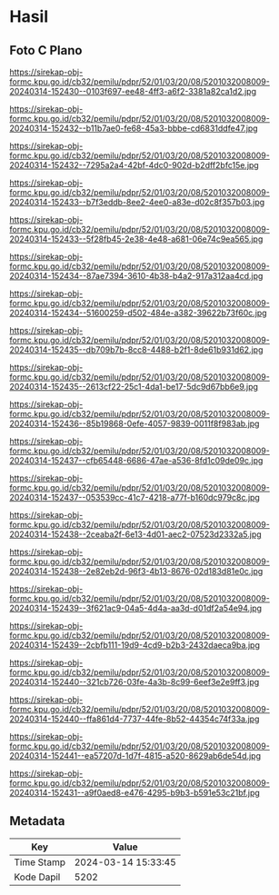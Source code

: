 # Hasil

## Foto C Plano

https://sirekap-obj-formc.kpu.go.id/cb32/pemilu/pdpr/52/01/03/20/08/5201032008009-20240314-152430--0103f697-ee48-4ff3-a6f2-3381a82ca1d2.jpg

https://sirekap-obj-formc.kpu.go.id/cb32/pemilu/pdpr/52/01/03/20/08/5201032008009-20240314-152432--b11b7ae0-fe68-45a3-bbbe-cd6831ddfe47.jpg

https://sirekap-obj-formc.kpu.go.id/cb32/pemilu/pdpr/52/01/03/20/08/5201032008009-20240314-152432--7295a2a4-42bf-4dc0-902d-b2dff2bfc15e.jpg

https://sirekap-obj-formc.kpu.go.id/cb32/pemilu/pdpr/52/01/03/20/08/5201032008009-20240314-152433--b7f3eddb-8ee2-4ee0-a83e-d02c8f357b03.jpg

https://sirekap-obj-formc.kpu.go.id/cb32/pemilu/pdpr/52/01/03/20/08/5201032008009-20240314-152433--5f28fb45-2e38-4e48-a681-06e74c9ea565.jpg

https://sirekap-obj-formc.kpu.go.id/cb32/pemilu/pdpr/52/01/03/20/08/5201032008009-20240314-152434--87ae7394-3610-4b38-b4a2-917a312aa4cd.jpg

https://sirekap-obj-formc.kpu.go.id/cb32/pemilu/pdpr/52/01/03/20/08/5201032008009-20240314-152434--51600259-d502-484e-a382-39622b73f60c.jpg

https://sirekap-obj-formc.kpu.go.id/cb32/pemilu/pdpr/52/01/03/20/08/5201032008009-20240314-152435--db709b7b-8cc8-4488-b2f1-8de61b931d62.jpg

https://sirekap-obj-formc.kpu.go.id/cb32/pemilu/pdpr/52/01/03/20/08/5201032008009-20240314-152435--2613cf22-25c1-4da1-be17-5dc9d67bb6e9.jpg

https://sirekap-obj-formc.kpu.go.id/cb32/pemilu/pdpr/52/01/03/20/08/5201032008009-20240314-152436--85b19868-0efe-4057-9839-0011f8f983ab.jpg

https://sirekap-obj-formc.kpu.go.id/cb32/pemilu/pdpr/52/01/03/20/08/5201032008009-20240314-152437--cfb65448-6686-47ae-a536-8fd1c09de09c.jpg

https://sirekap-obj-formc.kpu.go.id/cb32/pemilu/pdpr/52/01/03/20/08/5201032008009-20240314-152437--053539cc-41c7-4218-a77f-b160dc979c8c.jpg

https://sirekap-obj-formc.kpu.go.id/cb32/pemilu/pdpr/52/01/03/20/08/5201032008009-20240314-152438--2ceaba2f-6e13-4d01-aec2-07523d2332a5.jpg

https://sirekap-obj-formc.kpu.go.id/cb32/pemilu/pdpr/52/01/03/20/08/5201032008009-20240314-152438--2e82eb2d-96f3-4b13-8676-02d183d81e0c.jpg

https://sirekap-obj-formc.kpu.go.id/cb32/pemilu/pdpr/52/01/03/20/08/5201032008009-20240314-152439--3f621ac9-04a5-4d4a-aa3d-d01df2a54e94.jpg

https://sirekap-obj-formc.kpu.go.id/cb32/pemilu/pdpr/52/01/03/20/08/5201032008009-20240314-152439--2cbfb111-19d9-4cd9-b2b3-2432daeca9ba.jpg

https://sirekap-obj-formc.kpu.go.id/cb32/pemilu/pdpr/52/01/03/20/08/5201032008009-20240314-152440--321cb726-03fe-4a3b-8c99-6eef3e2e9ff3.jpg

https://sirekap-obj-formc.kpu.go.id/cb32/pemilu/pdpr/52/01/03/20/08/5201032008009-20240314-152440--ffa861d4-7737-44fe-8b52-44354c74f33a.jpg

https://sirekap-obj-formc.kpu.go.id/cb32/pemilu/pdpr/52/01/03/20/08/5201032008009-20240314-152441--ea57207d-1d7f-4815-a520-8629ab6de54d.jpg

https://sirekap-obj-formc.kpu.go.id/cb32/pemilu/pdpr/52/01/03/20/08/5201032008009-20240314-152431--a9f0aed8-e476-4295-b9b3-b591e53c21bf.jpg


## Metadata

| Key        | Value               |
| ---------- | ------------------- |
| Time Stamp | 2024-03-14 15:33:45 |
| Kode Dapil | 5202                |




